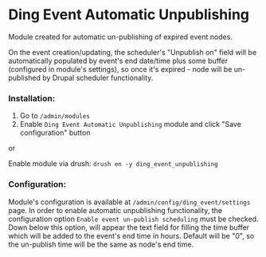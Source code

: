 # Ding Event Automatic Unpublishing
Module created for automatic un-publishing of expired event nodes.

On the event creation/updating, the scheduler's "Unpublish on" field will be automatically populated by event's end
date/time plus some buffer (configured in module's settings), so once it's expired - node will be un-published by Drupal
scheduler functionality.

### Installation:
1. Go to ```/admin/modules```
2. Enable ```Ding Event Automatic Unpublishing``` module and click "Save configuration" button

or

Enable module via drush: ```drush en -y ding_event_unpublishing```

### Configuration:
Module's configuration is available at ```/admin/config/ding_event/settings``` page.
In order to enable automatic unpublishing functionality, the configuration option ```Enable event un-publish scheduling```
must be checked.
Down below this option, will appear the text field for filling the time buffer which will be added to the event's end
time in hours.
Default will be "0", so the un-publish time will be the same as node's end time.
